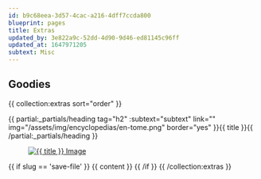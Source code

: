 ```yaml
---
id: b9c68eea-3d57-4cac-a216-4dff7ccda800
blueprint: pages
title: Extras
updated_by: 3e822a9c-52dd-4d90-9d46-ed81145c96ff
updated_at: 1647971205
subtext: Misc
---
```

## Goodies

{{ collection:extras sort="order" }}
  <div class="pb-8 lg:(flex space-x-12)">
    <div class="flex-1">
  {{ partial:_partials/heading tag="h2" :subtext="subtext" link="" img="/assets/img/encyclopedias/en-tome.png" border="yes" }}{{ title }}{{ /partial:_partials/heading }}
    </div>
    <div class="flex-none">
      <a href="{{ link }}" class="group block relative hover:(motion-safe:animate-waggle)" download>
        <figure>
          <img src="{{ image }}" alt="{{ title }} Image" class="relative z-[-1] rounded shadow-md ring-1 ring-black ring-opacity-75">
          <figcaption class="p-4 w-16 bg-pri-900 text(white 3xl) flex items-center justify-center absolute z-10 left-0 inset-y-0 motion-safe:transition-all group-hover:(w-full bg-opacity-50)">
            <i class="fal fa-arrow-to-bottom text-yellow-400" title="Download {{ title }}"> </i>
          </figcaption>
        </figure>
      </a>
    </div>
  </div>
  {{ if slug == 'save-file' }}
    {{ content }}
  {{ /if }}
{{ /collection:extras }}
